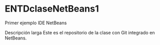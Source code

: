 # ENTDclaseNetBeans1
Primer ejemplo IDE NetBeans

Descripción larga
Este es el repositorio de la clase con Git integrado en NetBeans.
